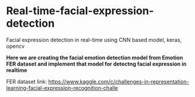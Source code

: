 # Real-time-facial-expression-detection
Facial expression detection in real-time using CNN based model, keras, opencv

**Here we are creating the facial emotion detection model from Emotion FER dataset and implement that model for detectng facial expression in realtime**

FER dataset link:
https://www.kaggle.com/c/challenges-in-representation-learning-facial-expression-recognition-challe
